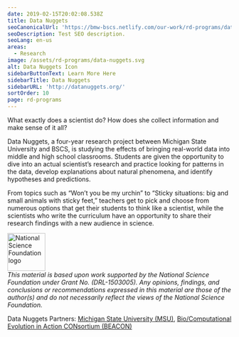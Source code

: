 ```yaml
---
date: 2019-02-15T20:02:08.538Z
title: Data Nuggets
seoCanonicalUrl: 'https://bmw-bscs.netlify.com/our-work/rd-programs/data-nuggets'
seoDescription: Test SEO description.
seoLang: en-us
areas:
  - Research
image: /assets/rd-programs/data-nuggets.svg
alt: Data Nuggets Icon
sidebarButtonText: Learn More Here
sidebarTitle: Data Nuggets
sidebarURL: 'http://datanuggets.org/'
sortOrder: 10
page: rd-programs
---
```

What exactly does a scientist do? How does she collect information and make sense of it all? 

Data Nuggets, a four-year research project between Michigan State University and BSCS, is studying the effects of bringing real-world data into middle and high school classrooms. Students are given the opportunity to dive into an actual scientist’s research and practice looking for patterns in the data, develop explanations about natural phenomena, and identify hypotheses and predictions.

From topics such as “Won’t you be my urchin” to “Sticky situations: big and small animals with sticky feet,” teachers get to pick and choose from numerous options that get their students to think like a scientist, while the scientists who write the curriculum have an opportunity to share their research findings with a new audience in science. 

<div class="d-flex justify-content-center">
  <div class="p-2">
    <a href="https://www.nsf.gov" target="_blank" rel="noopener noreferrer">
      <img src="/assets/nsf_logo.svg" alt="National Science Foundation logo" style="height: 85px;" />
    </a>
  </div>
  <p class="p-2" style="margin: 0;">
    <em>
      This material is based upon work supported by the National Science Foundation under Grant No. (DRL-1503005). Any opinions, findings, and conclusions or recommendations expressed in this material are those of the author(s) and do not necessarily reflect the views of the National Science Foundation.
    </em>
</p>
  </div>
</div>

Data Nuggets Partners: <a href="https://msu.edu/" target="_blank" rel="noopener noreferrer">Michigan State University (MSU)</a>, <a href="https://www3.beacon-center.org/" target="_blank" rel="noopener noreferrer">Bio/Computational Evolution in Action CONsortium (BEACON)</a>

